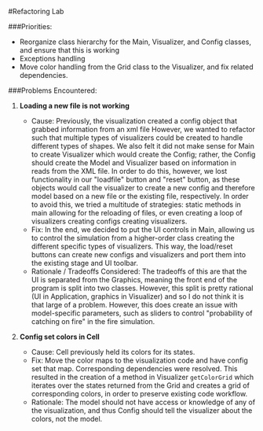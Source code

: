 #Refactoring Lab

###Priorities:
 * Reorganize class hierarchy for the Main, Visualizer, and Config classes, and ensure that this is working
 * Exceptions handling
 * Move color handling from the Grid class to the Visualizer, and fix related dependencies.
 
###Problems Encountered:
1. **Loading a new file is not working**
   * Cause: Previously, the visualization created a config object that grabbed information from an xml file
   However, we wanted to refactor such that multiple types of visualizers could be created to handle different
   types of shapes. We also felt it did not make sense for Main to create Visualizer which would create the Config; 
   rather, the Config should create the Model and Visualizer based on information in reads from the XML file.
   In order to do this, however, we lost functionality in our "loadfile" button and "reset" button, as these objects 
   would call the visualizer to create a new config and therefore model based on a new file or the existing file,
   respectively. In order to avoid this, we tried a multitude of strategies: static methods in main allowing for the
   reloading of files, or even creating a loop of visualizers creating configs creating visualizers.
   * Fix:  In the end, we decided to put the UI controls in Main, allowing us to control the simulation 
   from a higher-order class creating the different specific types of visualizers. This way, the load/reset buttons
   can create new configs and visualizers and port them into the existing stage and UI toolbar.
   * Rationale / Tradeoffs Considered: The tradeoffs of this are that the UI is separated from the Graphics, meaning
   the front end of the program is split into two classes. However, this split is pretty rational (UI in Application,
   graphics in Visualizer) and so I do not think it is that large of a problem. However, this does create an issue with
   model-specific parameters, such as sliders to control "probability of catching on fire" in the fire simulation.
 
2. **Config set colors in Cell**
   * Cause: Cell previously held its colors for its states.
   * Fix: Move the color maps to the visualization code and have config set that map. Corresponding dependencies
   were resolved. This resulted in the creation of a method in Visualizer `getColorGrid` which iterates
   over the states returned from the Grid and creates a grid of corresponding colors, in order to
   preserve existing code workflow.
   * Rationale: The model should not have access or knowledge of any of the visualization, and thus
   Config should tell the visualizer about the colors, not the model.
   